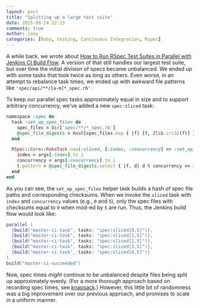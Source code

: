 ```yaml
---
layout: post
title: "Splitting up a large test suite"
date: 2015-09-24 22:13
comments: true
author: joey
categories: [Ruby, testing, Continuous Integration, Rspec]
---
```


A while back, we wrote about [How to Run RSpec Test Suites in Parallel with Jenkins CI Build Flow](/blog/2012/10/09/how-to-run-rspec-test-suites-in-parallel-with-jenkins-ci-build-flow/). A version of that still handles our largest test suite, but over time the initial division of specs became unbalanced. We ended up with some tasks that took twice as long as others. Even worse, in an attempt to rebalance task times, we ended up with awkward file patterns like `'spec/api/**/[a-m]*_spec.rb'`.

To keep our parallel spec tasks approximately equal in size and to support arbitrary concurrency, we've added a new `spec:sliced` task:

<!-- more -->

```ruby
namespace :spec do
  task :set_up_spec_files do
    spec_files = Dir['spec/**/*_spec.rb']
    @spec_file_digests = Hash[spec_files.map { |f| [f, Zlib.crc32(f)] }]
  end

  RSpec::Core::RakeTask.new(:sliced, [:index, :concurrency] => :set_up_spec_files) do |t, args|
    index = args[:index].to_i
    concurrency = args[:concurrency].to_i
    t.pattern = @spec_file_digests.select { |f, d| d % concurrency == index }.keys
  end
end
```

As you can see, the `set_up_spec_files` helper task builds a hash of spec file paths and corresponding checksums. When we invoke the `sliced` task with `index` and `concurrency` values (e.g., `0` and `5`), only the spec files with checksums equal to `0` when mod-ed by `5` are run. Thus, the Jenkins build flow would look like:

```java
parallel (
  {build("master-ci-task", tasks: "spec:sliced[0,5]")},
  {build("master-ci-task", tasks: "spec:sliced[1,5]")},
  {build("master-ci-task", tasks: "spec:sliced[2,5]")},
  {build("master-ci-task", tasks: "spec:sliced[3,5]")},
  {build("master-ci-task", tasks: "spec:sliced[4,5]")}
)
build("master-ci-succeeded")
```

Now, spec times _might_ continue to be unbalanced despite files being split up approximately evenly. (For a more thorough approach based on recording spec times, see [knapsack](https://github.com/ArturT/knapsack).) However, this little bit of randomness was a big improvement over our previous approach, and promises to scale in a uniform manner.
